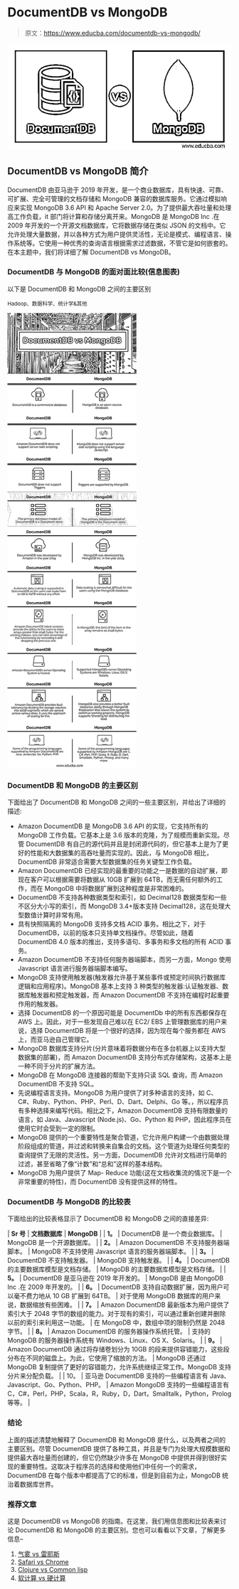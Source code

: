 # DocumentDB vs MongoDB

> 原文：<https://www.educba.com/documentdb-vs-mongodb/>

![DocumentDB-vs-MongoDB](img/ba84b0aad26d607739400dce7ade673b.png)



## DocumentDB vs MongoDB 简介

DocumentDB 由亚马逊于 2019 年开发，是一个商业数据库，具有快速、可靠、可扩展、完全可管理的文档存储和 MongoDB 兼容的数据库服务。它通过模拟响应来实现 MongoDB 3.6 API 和 Apache Server 2.0。为了提供最大吞吐量和处理高工作负载，it 部门将计算和存储分离开来。MongoDB 是 MongoDB Inc .在 2009 年开发的一个开源文档数据库，它将数据存储在类似 JSON 的文档中。它允许处理大量数据，并以各种方式为用户提供灵活性，无论是模式、编程语言、操作系统等。它使用一种优秀的查询语言根据需求过滤数据，不管它是如何嵌套的。在本主题中，我们将详细了解 DocumentDB vs MongoDB。

### DocumentDB 与 MongoDB 的面对面比较(信息图表)

以下是 DocumentDB 和 MongoDB 之间的主要区别

<small>Hadoop、数据科学、统计学&其他</small>

![DocumentDB-vs-MongoDB-info](img/d30bf05de9653f8b57d4a0dd73ea6969.png)



### DocumentDB 和 MongoDB 的主要区别

下面给出了 DocumentDB 和 MongoDB 之间的一些主要区别，并给出了详细的描述:

*   Amazon DocumentDB 是 MongoDB 3.6 API 的实现，它支持所有的 MongoDB 工作负载。它基本上是 3.6 版本的克隆，为了规模而重新实现。尽管 DocumentDB 有自己的源代码并且是封闭源代码的，但它基本上是为了更好的性能和大数据集的高吞吐量而实现的。因此，与 MongoDB 相比，DocumentDB 非常适合需要大型数据集的任务关键型工作负载。
*   Amazon DocumentDB 已经实现的最重要的功能之一是数据的自动扩展，即现在客户可以根据需要将数据从 10GB 扩展到 64TB，而无需任何额外的工作，而在 MongoDB 中将数据扩展到这种程度是非常困难的。
*   DocumentDB 不支持各种数据类型和索引，如 Decimal128 数据类型和一些不区分大小写的索引，而 MongoDB 3.4+版本支持 Decimal128，这在处理大型数值计算时非常有用。
*   具有快照隔离的 MongoDB 支持多文档 ACID 事务。相比之下，对于 DocumentDB，以前的版本只支持单文档操作。尽管如此，随着 DocumentDB 4.0 版本的推出，支持多语句、多事务和多文档的所有 ACID 事务。
*   Amazon DocumentDB 不支持任何服务器端脚本，而另一方面，Mongo 使用 Javascript 语言进行服务器端脚本编写。
*   MongoDB 支持使用触发器(触发器允许基于某些事件或预定时间执行数据库逻辑和应用程序)。MongoDB 基本上支持 3 种类型的触发器:认证触发器、数据库触发器和预定触发器，而 Amazon DocumentDB 不支持在编程时起重要作用的触发器。
*   选择 DocumentDB 的一个原因可能是 DocumentDb 中的所有东西都保存在 AWS 上。因此，对于一些发现自己难以在 EC2/ EBS 上管理数据库的用户来说，选择 DocumentDB 将是一个很好的选择，因为现在每个服务都在 AWS 上，而亚马逊自己管理它。
*   MongoDB 数据库支持分片(分片意味着将数据分布在多台机器上以支持大型数据集的部署)，而 Amazon DocumentDB 支持分布式存储架构，这基本上是一种不同于分片的扩展方法。
*   MongoDB 在 MongoDB 连接器的帮助下支持只读 SQL 查询，而 Amazon DocumentDB 不支持 SQL。
*   先说编程语言支持。MongoDB 为用户提供了对多种语言的支持，如 C、C#、Ruby、Python、PHP、Perl、D、Dart、Delphi、Go 等。，所以程序员有多种选择来编写代码。相比之下，Amazon DocumentDB 支持有限数量的语言，如 Java、Javascript (Node.js)、Go、Python 和 PHP，因此程序员在使用它时会受到一定的限制。
*   MongoDB 提供的一个重要特性是聚合管道，它允许用户构建一个由数据处理阶段组成的管道，并过滤和转换来自集合的文档。这个管道为处理任何类型的查询提供了无限的灵活性。另一方面，DocumentDB 允许对文档进行简单的过滤，甚至省略了像“计数”和“总和”这样的基本结构。
*   MongoDB 为用户提供了 Map- Reduce 功能(这在文档收集流的情况下是一个非常重要的特性)，而 DocumentDB 没有提供这样的特性。

### DocumentDB 与 MongoDB 的比较表

下面给出的比较表格显示了 DocumentDB 和 MongoDB 之间的直接差异:

| **Sr 号** | **文档数据库** | **MongoDB** |
| **1。** | DocumentDB 是一个商业数据库。 | MongoDB 是一个开源数据库。 |
| **2。** | Amazon DocumentDB 不支持服务器端脚本。 | MongoDB 不支持使用 Javascript 语言的服务器端脚本。 |
| **3。** | DocumentDB 不支持触发器。 | MongoDB 支持触发器。 |
| **4。** | DocumentDB 的主要数据库模型是文档存储。 | MongoDB 的主要数据库模型是文档存储。 |
| **5。** | DocumentDB 是亚马逊在 2019 年开发的。 | MongoDB 是由 MongoDB Inc .在 2009 年开发的。 |
| **6。** | DocumentDB 支持自动数据扩展，因为用户可以毫不费力地从 10 GB 扩展到 64TB。 | 对于使用 MongoDB 数据库的用户来说，数据缩放有些困难。 |
| **7。** | Amazon DocumentDB 最新版本为用户提供了索引大于 2048 字节的数组的能力。对于现有的索引，可以通过重新创建并删除以前的索引来利用这一功能。 | 在 MongoDB 中，数组中项的限制仍然是 2048 字节。 |
| **8。** | Amazon DocumentDB 的服务器操作系统托管。 | 支持的 MongoDB 的服务器操作系统有 Windows、Linux、OS X、Solaris。 |
| **9。** | Amazon DocumentDB 通过将存储卷划分为 10GB 的段来提供容错能力，这些段分布在不同的磁盘上。为此，它使用了缩放的方法。 | MongoDB 还通过 MongoDB 复制提供了更好的容错能力，允许系统继续正常工作。MongoDB 支持分片来分配负载。 |
| 10。 | 亚马逊 DocumentDB 支持的一些编程语言有 Java、Javascript、Go、Python、PHP。 | Amazon MongoDB 支持的一些编程语言有 C，C#，Perl，PHP，Scala，R，Ruby，D，Dart，Smalltalk，Python，Prolog 等等。 |

### 结论

上面的描述清楚地解释了 DocumentDB 和 MongoDB 是什么，以及两者之间的主要区别。尽管 DocumentDB 提供了各种工具，并且是专门为处理大规模数据和提供最大吞吐量而创建的，但它仍然缺少许多在 MongoDB 中提供并得到很好实现的重要特性。这取决于程序员的选择和使用他们中任何一个的需求，DocumentDB 在每个版本中都提高了它的标准，但是到目前为止，MongoDB 统治着数据库世界。

### 推荐文章

这是 DocumentDB vs MongoDB 的指南。在这里，我们用信息图和比较表来讨论 DocumentDB 和 MongoDB 的主要区别。您也可以看看以下文章，了解更多信息–

1.  [气雾 vs 雷耶斯](https://www.educba.com/aerospike-vs-redis/)
2.  [Safari vs Chrome](https://www.educba.com/safari-vs-chrome/)
3.  [Clojure vs Common lisp](https://www.educba.com/clojure-vs-common-lisp/)
4.  [软计算 vs 硬计算](https://www.educba.com/soft-computing-vs-hard-computing/)





